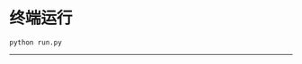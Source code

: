 # 终端运行

```shell
python run.py
```
********************************************************************************************************************************************************************************************************************************************************************************************************************************************************************************************************************************************************************************************************************************************************************************************************************************************************************************************************************************************************************************************************************************************************************************************************************************************************************************************************************************************************
